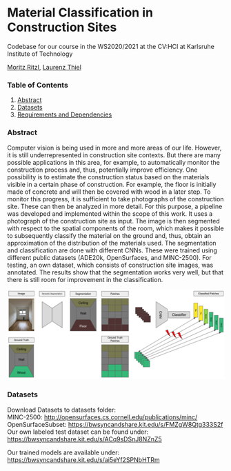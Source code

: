 # Material Classification in Construction Sites
Codebase for our course in the WS2020/2021 at the CV:HCI at Karlsruhe Institute of Technology

[Moritz Ritzl](https://github.com/m0ritzl), 
[Laurenz Thiel](https://github.com/lrnzthl) 

### Table of Contents
1. [Abstract](#abstract)
1. [Datasets](#datasets)
1. [Requirements and Dependencies](#requirements-and-dependencies)

### Abstract
Computer vision is being used in more and more areas of our life.
However, it is still underrepresented in construction site contexts.
But there are many possible applications in this area, for example, to automatically monitor the construction process and, thus, potentially improve efficiency.
One possibility is to estimate the construction status based on the materials visible in a certain phase of construction.
For example, the floor is initially made of concrete and will then be covered with wood in a later step.
To monitor this progress, it is sufficient to take photographs of the construction site.
These can then be analyzed in more detail.
For this purpose, a pipeline was developed and implemented within the scope of this work.
It uses a photograph of the construction site as input.
The image is then segmented with respect to the spatial components of the room, which makes it possible to subsequently classify the material on the ground and, thus, obtain an approximation of the distribution of the materials used.
The segmentation and classification are done with different CNNs.
These were trained using different public datasets (ADE20k, OpenSurfaces, and MINC-2500).
For testing, an own dataset, which consists of construction site images, was annotated.
The results show that the segmentation works very well, but that there is still room for improvement in the classification.


![Classification Architecture](Patch_classification.png)

### Datasets
Download Datasets to datasets folder:\
MINC-2500: http://opensurfaces.cs.cornell.edu/publications/minc/ \
OpenSurfaceSubset: https://bwsyncandshare.kit.edu/s/FMZgW8Qtg333S2f \
Our own labeled test dataset can be found under: https://bwsyncandshare.kit.edu/s/ACq9sDSnJ8NZnZ5 

Our trained models are available under: https://bwsyncandshare.kit.edu/s/ai5eYf2SPNbHTRm
